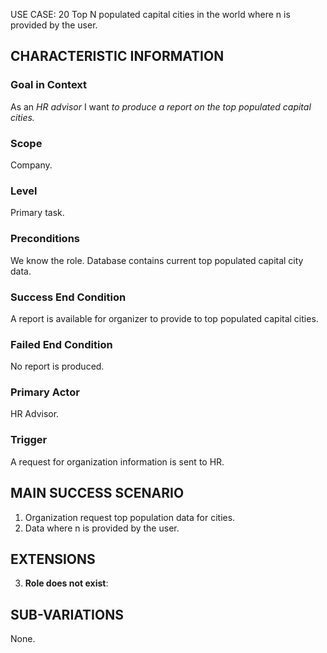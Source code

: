 USE CASE: 20 Top N populated capital cities in the world where n is provided by the user.

## CHARACTERISTIC INFORMATION

### Goal in Context

As an *HR advisor* I want *to produce a report on the top populated capital cities.*

### Scope

Company.

### Level

Primary task.

### Preconditions

We know the role. Database contains current top populated capital city data.

### Success End Condition

A report is available for organizer to provide to top populated capital cities.

### Failed End Condition

No report is produced.

### Primary Actor

HR Advisor.

### Trigger

A request for organization information is sent to HR.

## MAIN SUCCESS SCENARIO

1. Organization request top population data for cities.
2. Data where n is provided by the user.

## EXTENSIONS

3. **Role does not exist**:

## SUB-VARIATIONS

None.
